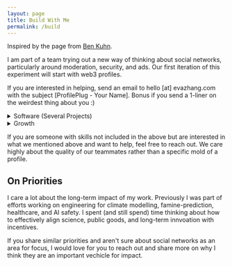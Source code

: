 ```yaml
---
layout: page 
title: Build With Me 
permalink: /build
---
```


Inspired by the page from [Ben Kuhn](https://www.benkuhn.net/work/). 

I am part of a team trying out a new way of thinking about social networks, particularly around moderation, security, and ads. Our first iteration of this experiment will start with web3 profiles. 

If you are interested in helping, send an email to hello [at] evazhang.com with the subject [ProfilePlug - Your Name]. Bonus if you send a 1-liner on the weirdest thing about you :) 

<details>
<summary>Software (Several Projects)</summary>

<ul>
  <li> Full stack (Web), Back-end, Protocol </li> 
  <li> Javascript, C++ </li> 
  <li> Solidity and Rust are bonus but not required </li> 
  <li> No particular type of degree required, we will be indexing on individual interest and contributions. </li>
  <li> Open source contributions are +! </li>
  <li> We don't expect you (and hope you don't either) to be good at more than one of the above. </li>
  <li> If you are more into the theory side of things, there will be opportunities to contribute to an ongoing whitepaper for the protocol. </li>
</ul>
</details>



<details>
<summary>Growth</summary>

<ul> 
<li> We are interested in someone who can own growth and enjoy experimenting with new and unconventional ways for growth. </li>
<li> You will get to own growth. This means you enjoy running new experiments and quick iterations on new ways of understanding and acquiring users. </li>
<li> You are someone who enjoy quantitative metrics but understand Goodhart's law. </li> 
<li> This may include producing social content (Twitter, Discord), identifying community trends and partners, and finding new growth avenues. </li>
<li> Some parts of growth will also be relaying feedback or working closely with people on the product side.  </li>
<li> Some things we've done include </li>
	<li> taping QR code posters for user studies in the wild </li>
	<li> recruiting user feedback manually at events  </li>
	<li> live-calling users and walking them through demos </li>
</ul>

</details> 



If you are someone with skills not included in the above but are interested in what we mentioned above and want to help, feel free to reach out. We care highly about the quality of our teammates rather than a specific mold of a profile. 

## On Priorities

I care a lot about the long-term impact of my work. Previously I was part of efforts working on engineering for climate modelling, famine-prediction, healthcare, and AI safety. I spent (and still spend) time thinking about how to effectively align science, public goods, and long-term innvoation with incentives. 

If you share similar priorities and aren't sure about social networks as an area for focus, I would love for you to reach out and share more on why I think they are an important vechicle for impact.